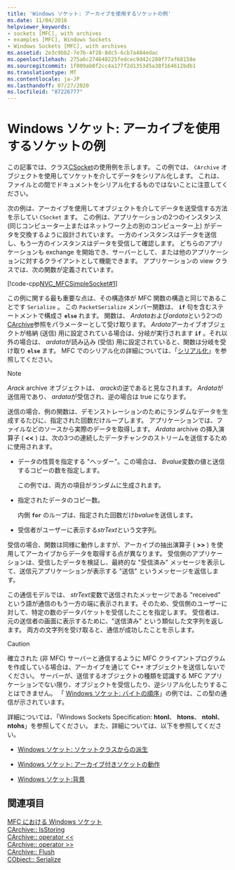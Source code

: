 ```yaml
---
title: 'Windows ソケット: アーカイブを使用するソケットの例'
ms.date: 11/04/2016
helpviewer_keywords:
- sockets [MFC], with archives
- examples [MFC], Windows Sockets
- Windows Sockets [MFC], with archives
ms.assetid: 2e3c9bb2-7e7b-4f28-8dc5-6cb7a484edac
ms.openlocfilehash: 275a6c274648225fedcec9d42c280f77af68158e
ms.sourcegitcommit: 1f009ab0f2cc4a177f2d1353d5a38f164612bdb1
ms.translationtype: MT
ms.contentlocale: ja-JP
ms.lasthandoff: 07/27/2020
ms.locfileid: "87226777"
---
```

# <a name="windows-sockets-example-of-sockets-using-archives"></a>Windows ソケット: アーカイブを使用するソケットの例

この記事では、クラス[CSocket](../mfc/reference/csocket-class.md)の使用例を示します。 この例では、 `CArchive` オブジェクトを使用してソケットを介してデータをシリアル化します。 これは、ファイルとの間でドキュメントをシリアル化するものではないことに注意してください。

次の例は、アーカイブを使用してオブジェクトを介してデータを送受信する方法を示してい `CSocket` ます。 この例は、アプリケーションの2つのインスタンス (同じコンピューター上またはネットワーク上の別のコンピューター上) がデータを交換するように設計されています。 一方のインスタンスはデータを送信し、もう一方のインスタンスはデータを受信して確認します。 どちらのアプリケーションも exchange を開始でき、サーバーとして、または他のアプリケーションに対するクライアントとして機能できます。 アプリケーションの view クラスでは、次の関数が定義されています。

[!code-cpp[NVC_MFCSimpleSocket#1](../mfc/codesnippet/cpp/windows-sockets-example-of-sockets-using-archives_1.cpp)]

この例に関する最も重要な点は、その構造体が MFC 関数の構造と同じであることです `Serialize` 。 この `PacketSerialize` メンバー関数は、 **`if`** 句を含むステートメントで構成さ **`else`** れます。 関数は、 *Ardata*および*ardata*という2つの[CArchive](../mfc/reference/carchive-class.md)参照をパラメーターとして受け取ります。 *Ardata*アーカイブオブジェクトが格納 (送信) 用に設定されている場合は、分岐が実行されます **`if`** 。それ以外の場合は、 *ardata*が読み込み (受信) 用に設定されていると、関数は分岐を受け取り **`else`** ます。 MFC でのシリアル化の詳細については、「[シリアル化](../mfc/how-to-make-a-type-safe-collection.md)」を参照してください。

> [!NOTE]
> *Arack* archive オブジェクトは、 *arack*の逆であると見なされます。 *Ardata*が送信用であり、 *ardata*が受信され、逆の場合は true になります。

送信の場合、例の関数は、デモンストレーションのためにランダムなデータを生成するたびに、指定された回数だけループします。 アプリケーションでは、ファイルなどのソースから実際のデータを取得します。 *Ardata* archive の挿入演算子 ( **<<** ) は、次の3つの連続したデータチャンクのストリームを送信するために使用されます。

- データの性質を指定する "ヘッダー"。この場合は、 *Bvalue*変数の値と送信するコピーの数を指定します。

   この例では、両方の項目がランダムに生成されます。

- 指定されたデータのコピー数。

   内側 **`for`** のループは、指定された回数だけ*bvalue*を送信します。

- 受信者がユーザーに表示する*strText*という文字列。

受信の場合、関数は同様に動作しますが、アーカイブの抽出演算子 ( **>>** ) を使用してアーカイブからデータを取得する点が異なります。 受信側のアプリケーションは、受信したデータを検証し、最終的な "受信済み" メッセージを表示して、送信元アプリケーションが表示する "送信" というメッセージを返信します。

この通信モデルでは、 *strText*変数で送信されたメッセージである "received" という語が通信のもう一方の端に表示されます。そのため、受信側のユーザーに対して、特定の数のデータパケットを受信したことを指定します。 受信者は、元の送信者の画面に表示するために、"送信済み" という類似した文字列を返します。 両方の文字列を受け取ると、通信が成功したことを示します。

> [!CAUTION]
> 確立された (非 MFC) サーバーと通信するように MFC クライアントプログラムを作成している場合は、アーカイブを通じて C++ オブジェクトを送信しないでください。 サーバーが、送信するオブジェクトの種類を認識する MFC アプリケーションでない限り、オブジェクトを受信したり、逆シリアル化したりすることはできません。 「 [Windows ソケット: バイトの順序](../mfc/windows-sockets-byte-ordering.md)」の例では、この型の通信が示されています。

詳細については、「Windows Sockets Specification: **htonl**、 **htons**、 **ntohl**、 **ntohs**」を参照してください。 また、詳細については、以下を参照してください。

- [Windows ソケット: ソケットクラスからの派生](../mfc/windows-sockets-deriving-from-socket-classes.md)

- [Windows ソケット: アーカイブ付きソケットの動作](../mfc/windows-sockets-how-sockets-with-archives-work.md)

- [Windows ソケット:背景](../mfc/windows-sockets-background.md)

## <a name="see-also"></a>関連項目

[MFC における Windows ソケット](../mfc/windows-sockets-in-mfc.md)<br/>
[CArchive:: IsStoring](../mfc/reference/carchive-class.md#isstoring)<br/>
[CArchive:: operator <<](../mfc/reference/carchive-class.md#operator_lt_lt)<br/>
[CArchive:: operator >>](../mfc/reference/carchive-class.md#operator_lt_lt)<br/>
[CArchive:: Flush](../mfc/reference/carchive-class.md#flush)<br/>
[CObject:: Serialize](../mfc/reference/cobject-class.md#serialize)
